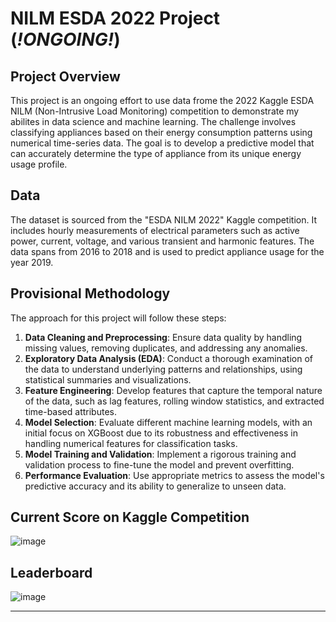 # NILM ESDA 2022 Project (*!ONGOING!*)

## Project Overview
This project is an ongoing effort to use data frome the 2022 Kaggle ESDA NILM (Non-Intrusive Load Monitoring) competition to demonstrate my abilites in data science and machine learning. The challenge involves classifying appliances based on their energy consumption patterns using numerical time-series data. The goal is to develop a predictive model that can accurately determine the type of appliance from its unique energy usage profile.

## Data
The dataset is sourced from the "ESDA NILM 2022" Kaggle competition. It includes hourly measurements of electrical parameters such as active power, current, voltage, and various transient and harmonic features. The data spans from 2016 to 2018 and is used to predict appliance usage for the year 2019.

## Provisional Methodology
The approach for this project will follow these steps:
1. **Data Cleaning and Preprocessing**: Ensure data quality by handling missing values, removing duplicates, and addressing any anomalies.
2. **Exploratory Data Analysis (EDA)**: Conduct a thorough examination of the data to understand underlying patterns and relationships, using statistical summaries and visualizations.
3. **Feature Engineering**: Develop features that capture the temporal nature of the data, such as lag features, rolling window statistics, and extracted time-based attributes.
4. **Model Selection**: Evaluate different machine learning models, with an initial focus on XGBoost due to its robustness and effectiveness in handling numerical features for classification tasks.
5. **Model Training and Validation**: Implement a rigorous training and validation process to fine-tune the model and prevent overfitting.
6. **Performance Evaluation**: Use appropriate metrics to assess the model's predictive accuracy and its ability to generalize to unseen data.

## Current Score on Kaggle Competition 
![image](https://github.com/magellanic-clouds17/esda_nilm_2022/assets/72970703/c399200e-3f73-4934-a4a3-bc42136fbf92)

## Leaderboard
![image](https://github.com/magellanic-clouds17/esda_nilm_2022/assets/72970703/01fb6ae9-e948-49e1-bf89-5ae9f943979d)

---
